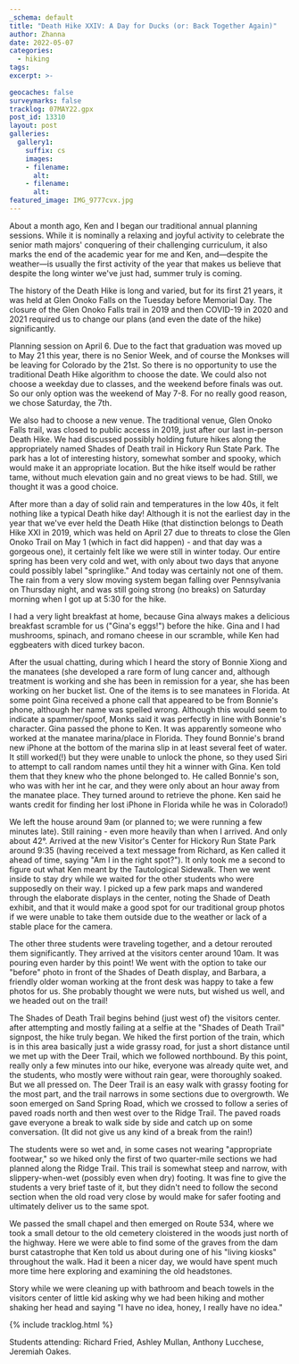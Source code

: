 ```yaml
---
_schema: default
title: "Death Hike XXIV: A Day for Ducks (or: Back Together Again)"
author: Zhanna
date: 2022-05-07
categories:
  - hiking
tags:
excerpt: >- 
   
geocaches: false
surveymarks: false
tracklog: 07MAY22.gpx
post_id: 13310
layout: post           
galleries:
  gallery1:
    suffix: cs
    images: 
    - filename: 
      alt: 
    - filename: 
      alt:     
featured_image: IMG_9777cvx.jpg                                                        
---      
```


About a month ago, Ken and I began our traditional annual planning sessions. While it is nominally a relaxing and joyful activity to celebrate the senior math majors' conquering of their challenging curriculum, it also marks the end of the academic year for me and Ken, and—despite the weather—is usually the first activity of the year that makes us believe that despite the long winter we've just had, summer truly is coming.

The history of the Death Hike is long and varied, but for its first 21 years, it was held at Glen Onoko Falls on the Tuesday before Memorial Day. The closure of the Glen Onoko Falls trail in 2019 and then COVID-19 in 2020 and 2021 required us to change our plans (and even the date of the hike) significantly. 

<!-- (See last year's write-up for more details about that.) -->

Planning session on April 6. Due to the fact that graduation was moved up to May 21 this year, there is no Senior Week, and of course the Monkses will be leaving for Colorado by the 21st. So there is no opportunity to use the traditional Death Hike algorithm to choose the date. We could also not choose a weekday due to classes, and the weekend before finals was out. So our only option was the weekend of May 7-8. For no really good reason, we chose Saturday, the 7th.

We also had to choose a new venue. The traditional venue, Glen Onoko Falls trail, was closed to public access in 2019, just after our last in-person Death Hike. We had discussed possibly holding future hikes along the appropriately named Shades of Death trail in Hickory Run State Park. The park has a lot of interesting history, somewhat somber and spooky, which would make it an appropriate location. But the hike itself would be rather tame, without much elevation gain and no great views to be had. Still, we thought it was a good choice.

After more than a day of solid rain and temperatures in the low 40s, it felt nothing like a typical Death hike day! Although it is not the earliest day in the year that we've ever held the Death Hike (that distinction belongs to Death Hike XXI in 2019, which was held on April 27 due to threats to close the Glen Onoko Trail on May 1 (which in fact did happen) - and that day was a gorgeous one), it certainly felt like we were still in winter today. Our entire spring has been very cold and wet, with only about two days that anyone could possibly label "springlike." And today was certainly not one of them. The rain from a very slow moving system began falling over Pennsylvania on Thursday night, and was still going strong (no breaks) on Saturday morning when I got up at 5:30 for the hike.

I had a very light breakfast at home, because Gina always makes a delicious breakfast scramble for us ("Gina's eggs!") before the hike. Gina and I had mushrooms, spinach, and romano cheese in our scramble, while Ken had eggbeaters with diced turkey bacon.

After the usual chatting, during which I heard the story of Bonnie Xiong and the manatees (she developed a rare form of lung cancer and, although treatment is working and she has been in remission for a year, she has been working on her bucket list. One of the items is to see manatees in Florida. At some point Gina received a phone call that appeared to be from Bonnie's phone, although her name was spelled wrong. Although this would seem to indicate a spammer/spoof, Monks said it was perfectly in line with Bonnie's character. Gina passed the phone to Ken. It was apparently someone who worked at the manatee marina/place in Florida. They found Bonnie's brand new iPhone at the bottom of the marina slip in at least several feet of water. It still worked(!) but they were unable to unlock the phone, so they used Siri to attempt to call random names until they hit a winner with Gina. Ken told them that they knew who the phone belonged to. He called Bonnie's son, who was with her int he car, and they were only about an hour away from the manatee place. They turned around to retrieve the phone. Ken said he wants credit for finding her lost iPhone in Florida while he was in Colorado!)

We left the house around 9am (or planned to; we were running a few minutes late). Still raining - even more heavily than when I arrived. And only about 42°. Arrived at the new Visitor's Center for Hickory Run State Park around 9:35 (having received a text message from Richard, as Ken called it ahead of time, saying "Am I in the right spot?"). It only took me a second to figure out what Ken meant by the Tautological Sidewalk. Then we went inside to stay dry while we waited for the other students who were supposedly on their way. I picked up a few park maps and wandered through the elaborate displays in the center, noting the Shade of Death exhibit, and that it would make a good spot for our traditional group photos if we were unable to take them outside due to the weather or lack of a stable place for the camera.

The other three students were traveling together, and a detour rerouted them significantly. They arrived at the visitors center around 10am. It was pouring even harder by this point! We went with the option to take our "before" photo in front of the Shades of Death display, and Barbara, a friendly older woman working at the front desk was happy to take a few photos for us. She probably thought we were nuts, but wished us well, and we headed out on the trail!

The Shades of Death Trail begins behind (just west of) the visitors center. after attempting and mostly failing at a selfie at the "Shades of Death Trail" signpost, the hike truly began. We hiked the first portion of the train, which is in this area basically just a wide grassy road, for just a short distance until we met up with the Deer Trail, which we followed northbound. By this point, really only a few minutes into our hike, everyone was already quite wet, and the students, who mostly were without rain gear, were thoroughly soaked. But we all pressed on. The Deer Trail is an easy walk with grassy footing for the most part, and the trail narrows in some sections due to overgrowth. We soon emerged on Sand Spring Road, which we crossed to follow a series of paved roads north and then west over to the Ridge Trail. The paved roads gave everyone a break to walk side by side and catch up on some conversation. (It did not give us any kind of a break from the rain!) 

The students were so wet and, in some cases not wearing "appropriate footwear," so we hiked only the first of two quarter-mile sections we had planned along the Ridge Trail. This trail is somewhat steep and narrow, with slippery-when-wet (possibly even when dry) footing. It was fine to give the students a very brief taste of it, but they didn't need to follow the second section when the old road very close by would make for safer footing and ultimately deliver us to the same spot.

We passed the small chapel and then emerged on Route 534, where we took a small detour to the old cemetery cloistered in the woods just north of the highway. Here we were able to find some of the graves from the dam burst catastrophe that Ken told us about during one of his "living kiosks" throughout the walk. Had it been a nicer day, we would have spent much more time here exploring and examining the old headstones.


Story while we were cleaning up with bathroom and beach towels in the visitors center of little kid asking why we had been hiking and mother shaking her head and saying "I have no idea, honey, I really have no idea."

{% include tracklog.html %}




Students attending: Richard Fried, Ashley Mullan, Anthony Lucchese, Jeremiah Oakes.
